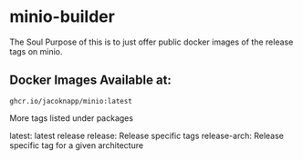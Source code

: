 # minio-builder

The Soul Purpose of this is to just offer public docker images of the release tags on minio. 

## Docker Images Available at:

```
ghcr.io/jacoknapp/minio:latest
```

More tags listed under packages

latest: latest release
release: Release specific tags
release-arch: Release specific tag for a given architecture